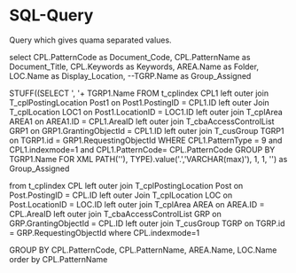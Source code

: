 # SQL-Query
Query which gives quama separated values.

select 
CPL.PatternCode as Document_Code, 
CPL.PatternName as Document_Title, 
CPL.Keywords as Keywords, 
AREA.Name as Folder, 
LOC.Name as Display_Location,
--TGRP.Name as Group_Assigned 

STUFF((SELECT ', '+ TGRP1.Name 
               FROM t_cplindex CPL1
left outer join T_cplPostingLocation Post1 on Post1.PostingID = CPL1.ID
left outer Join T_cplLocation LOC1 on Post1.LocationID = LOC1.ID
left outer join T_cplArea AREA1 on AREA1.ID = CPL1.AreaID
left outer join T_cbaAccessControlList GRP1 on GRP1.GrantingObjectId = CPL1.ID
left outer join T_cusGroup TGRP1 on TGRP1.id = GRP1.RequestingObjectId
              WHERE CPL1.PatternType = 9 and CPL1.indexmode=1 and CPL1.PatternCode= CPL.PatternCode
           GROUP BY TGRP1.Name
            FOR XML PATH(''), TYPE).value('.','VARCHAR(max)'), 1, 1, '') as Group_Assigned

from t_cplindex CPL
left outer join T_cplPostingLocation Post on Post.PostingID = CPL.ID
left outer Join T_cplLocation LOC on Post.LocationID = LOC.ID
left outer join T_cplArea AREA on AREA.ID = CPL.AreaID
left outer join T_cbaAccessControlList GRP on GRP.GrantingObjectId = CPL.ID
left outer join T_cusGroup TGRP on TGRP.id = GRP.RequestingObjectId
where 
CPL.indexmode=1

GROUP BY CPL.PatternCode, CPL.PatternName, AREA.Name, LOC.Name
order by CPL.PatternName
